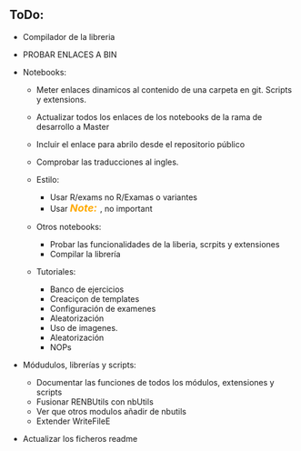 ## ToDo:
* Compilador de la libreria
* PROBAR ENLACES A BIN

* Notebooks:
  * Meter enlaces dinamicos al contenido de una carpeta en git. Scripts y extensions.
  * Actualizar todos los enlaces de los notebooks de la rama de desarrollo a Master
  * Incluir el enlace para abrilo desde el repositorio público
  * Comprobar las traducciones al ingles.
  * Estilo:
    * Usar R/exams no R/Examas o variantes
    * Usar <font color=#ffaa00 size=4>***Note:*** </font>,  no important
  * Otros notebooks:
    * Probar las funcionalidades de la liberia, scrpits y extensiones
    * Compilar la librería
  
  * Tutoriales:
    * Banco de ejercicios
    * Creaciçon de templates
    * Configuración de examenes
    * Aleatorización
    * Uso de imagenes.
    * Aleatorización
    * NOPs
* Módudulos, librerías y scripts:
  * Documentar las funciones de todos los módulos, extensiones y scripts
  * Fusionar RENBUtils con nbUtils
  * Ver que otros modulos añadir de nbutils
  * Extender WriteFileE
* Actualizar los ficheros readme
